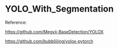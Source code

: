 # YOLO_With_Segmentation







Reference:

https://github.com/Megvii-BaseDetection/YOLOX

https://github.com/bubbliiiing/yolox-pytorch
